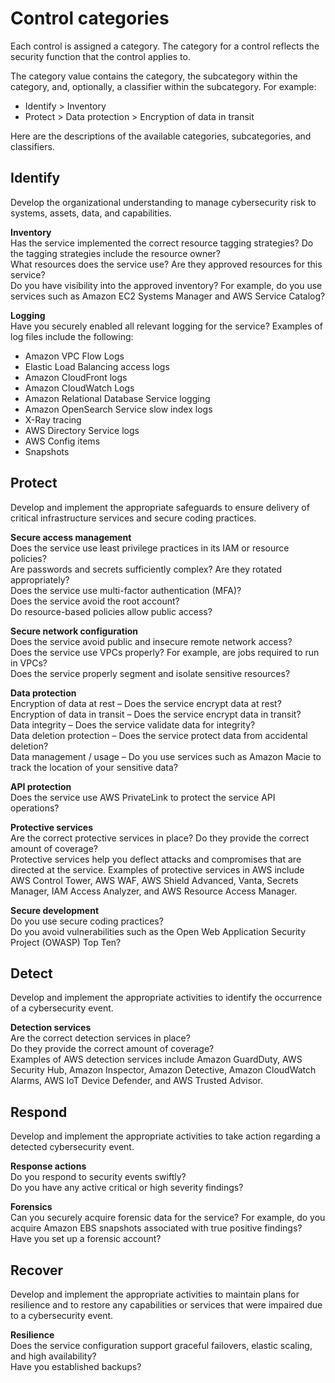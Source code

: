 # Control categories<a name="control-categories"></a>

Each control is assigned a category\. The category for a control reflects the security function that the control applies to\.

The category value contains the category, the subcategory within the category, and, optionally, a classifier within the subcategory\. For example:
+ Identify > Inventory
+ Protect > Data protection > Encryption of data in transit

Here are the descriptions of the available categories, subcategories, and classifiers\.

## Identify<a name="control-category-identify"></a>

Develop the organizational understanding to manage cybersecurity risk to systems, assets, data, and capabilities\.

**Inventory**  
Has the service implemented the correct resource tagging strategies? Do the tagging strategies include the resource owner?  
What resources does the service use? Are they approved resources for this service?  
Do you have visibility into the approved inventory? For example, do you use services such as Amazon EC2 Systems Manager and AWS Service Catalog? 

**Logging**  
Have you securely enabled all relevant logging for the service? Examples of log files include the following:  
+ Amazon VPC Flow Logs
+ Elastic Load Balancing access logs
+ Amazon CloudFront logs
+ Amazon CloudWatch Logs
+ Amazon Relational Database Service logging
+ Amazon OpenSearch Service slow index logs
+ X\-Ray tracing
+ AWS Directory Service logs
+ AWS Config items
+ Snapshots

## Protect<a name="control-category-protect"></a>

Develop and implement the appropriate safeguards to ensure delivery of critical infrastructure services and secure coding practices\.

**Secure access management**  
Does the service use least privilege practices in its IAM or resource policies?  
Are passwords and secrets sufficiently complex? Are they rotated appropriately?  
Does the service use multi\-factor authentication \(MFA\)?  
Does the service avoid the root account?  
Do resource\-based policies allow public access?

**Secure network configuration**  
Does the service avoid public and insecure remote network access?  
Does the service use VPCs properly? For example, are jobs required to run in VPCs?  
Does the service properly segment and isolate sensitive resources? 

**Data protection**  
Encryption of data at rest – Does the service encrypt data at rest?  
Encryption of data in transit – Does the service encrypt data in transit?  
Data integrity – Does the service validate data for integrity?  
Data deletion protection – Does the service protect data from accidental deletion?  
Data management / usage – Do you use services such as Amazon Macie to track the location of your sensitive data?

**API protection**  
Does the service use AWS PrivateLink to protect the service API operations?

**Protective services**  
Are the correct protective services in place? Do they provide the correct amount of coverage?  
Protective services help you deflect attacks and compromises that are directed at the service\. Examples of protective services in AWS include AWS Control Tower, AWS WAF, AWS Shield Advanced, Vanta, Secrets Manager, IAM Access Analyzer, and AWS Resource Access Manager\.

**Secure development**  
Do you use secure coding practices?  
Do you avoid vulnerabilities such as the Open Web Application Security Project \(OWASP\) Top Ten?

## Detect<a name="control-category-detect"></a>

Develop and implement the appropriate activities to identify the occurrence of a cybersecurity event\.

**Detection services**  
Are the correct detection services in place?  
Do they provide the correct amount of coverage?  
Examples of AWS detection services include Amazon GuardDuty, AWS Security Hub, Amazon Inspector, Amazon Detective, Amazon CloudWatch Alarms, AWS IoT Device Defender, and AWS Trusted Advisor\.

## Respond<a name="control-category-respond"></a>

Develop and implement the appropriate activities to take action regarding a detected cybersecurity event\.

**Response actions**  
Do you respond to security events swiftly?  
Do you have any active critical or high severity findings?

**Forensics**  
Can you securely acquire forensic data for the service? For example, do you acquire Amazon EBS snapshots associated with true positive findings?  
Have you set up a forensic account?

## Recover<a name="control-category-recover"></a>

Develop and implement the appropriate activities to maintain plans for resilience and to restore any capabilities or services that were impaired due to a cybersecurity event\.

**Resilience**  
Does the service configuration support graceful failovers, elastic scaling, and high availability?  
Have you established backups? 